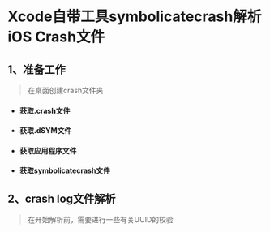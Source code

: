 # Xcode自带工具symbolicatecrash解析iOS Crash文件

## 1、准备工作
> 在桌面创建crash文件夹
- #### 获取.crash文件
- #### 获取.dSYM文件
- #### 获取应用程序文件
- #### 获取symbolicatecrash文件

## 2、crash log文件解析
> 在开始解析前，需要进行一些有关UUID的校验


